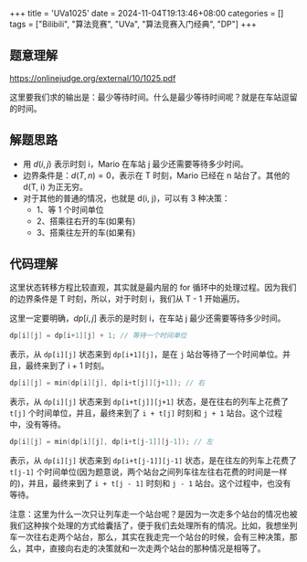 +++
title = 'UVa1025'
date = 2024-11-04T19:13:46+08:00
categories = []
tags = ["Bilibili", "算法竞赛", "UVa", "算法竞赛入门经典", "DP"]
+++

## 题意理解

<https://onlinejudge.org/external/10/1025.pdf>

这里要我们求的输出是：最少等待时间。什么是最少等待时间呢？就是在车站逗留的时间。

## 解题思路

- 用 $d(i, j)$ 表示时刻 i，Mario 在车站 j 最少还需要等待多少时间。
- 边界条件是：$d(T, n) = 0$，表示在 T 时刻，Mario 已经在 n 站台了。其他的 d(T, i) 为正无穷。
- 对于其他的普通的情况，也就是 d(i, j)，可以有 3 种决策：
  - 1、等 1 个时间单位
  - 2、搭乘往右开的车(如果有)
  - 3、搭乘往左开的车(如果有)

## 代码理解

这里状态转移方程比较直观，其实就是最内层的 for 循环中的处理过程。因为我们的边界条件是 T 时刻，所以，对于时刻 i，我们从 T - 1 开始遍历。

这里一定要明确，$dp[i, j]$ 表示的是时刻 i，在车站 j 最少还需要等待多少时间。

```cpp
dp[i][j] = dp[i+1][j] + 1; // 等待一个时间单位
```

表示，从 `dp[i][j]` 状态来到 `dp[i+1][j]`，是在 `j` 站台等待了一个时间单位。并且，最终来到了 i + 1 时刻。

```cpp
dp[i][j] = min(dp[i][j], dp[i+t[j]][j+1]); // 右
```

表示，从 `dp[i][j]` 状态来到 `dp[i+t[j]][j+1]` 状态，是在往右的列车上花费了 `t[j]` 个时间单位，并且，最终来到了 `i + t[j]` 时刻和 `j + 1` 站台。这个过程中，没有等待。

```cpp
dp[i][j] = min(dp[i][j], dp[i+t[j-1]][j-1]); // 左
```

表示，从 `dp[i][j]` 状态来到 `dp[i+t[j-1]][j-1]` 状态，是在往左的列车上花费了 `t[j-1]` 个时间单位(因为题意说，两个站台之间列车往左往右花费的时间是一样的)，并且，最终来到了 `i + t[j - 1]` 时刻和 `j - 1` 站台。这个过程中，也没有等待。

注意：这里为什么一次只让列车走一个站台呢？是因为一次走多个站台的情况也被我们这种挨个处理的方式给囊括了，便于我们去处理所有的情况。比如，我想坐列车一次往右走两个站台，那么，其实在我走完一个站台的时候，会有三种决策，那么，其中，直接向右走的决策就和一次走两个站台的那种情况是相等了。


